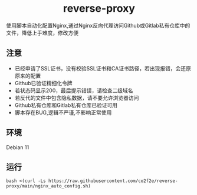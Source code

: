<h1 align="center">
  reverse-proxy
</h1>
使用脚本自动化配置Nginx,通过Nginx反向代理访问Github或Gitlab私有仓库中的文件，降低上手难度，修改方便

## 注意
* 已经申请了SSL证书，没有校验SSL证书和CA证书路径，若出现报错，会还原原来的配置
* Github已验证精细化令牌
* 若状态码显示200，最后提示错误，请检查二级域名
* 若反代的文件中包含隐私数据，请不要允许浏览器访问
* Github私有仓库和Gitlab私有仓库已验证可用
* 脚本存在BUG,逻辑不严谨,不影响正常使用
## 环境
Debian 11
## 运行
```shell
bash <(curl -Ls https://raw.githubusercontent.com/co2f2e/reverse-proxy/main/nginx_auto_config.sh)
```
